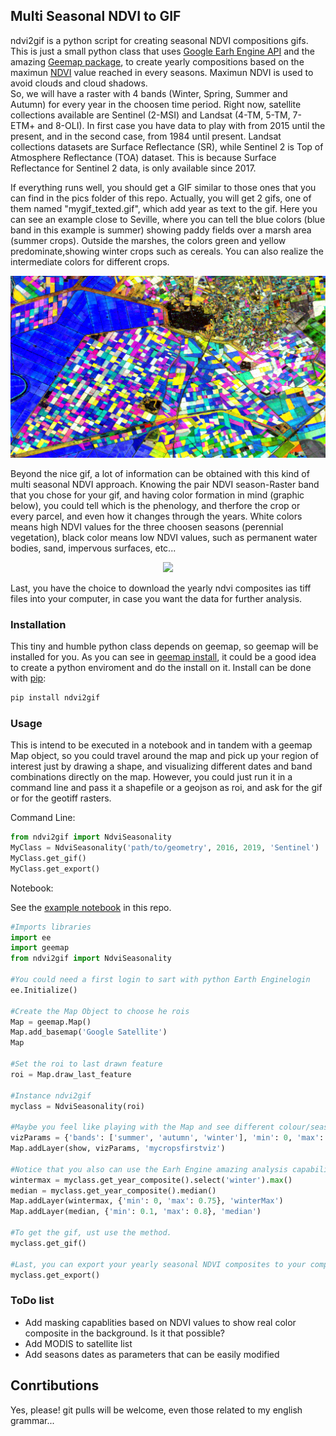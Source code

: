 ## Multi Seasonal NDVI to GIF

ndvi2gif is a python script for creating seasonal NDVI compositions gifs. This is just a small python class that uses [Google Earh Engine API](https://github.com/google/earthengine-api) and the amazing [Geemap package](https://github.com/giswqs/geemap), to create yearly compositions based on the maximun [NDVI](https://en.wikipedia.org/wiki/Normalized_difference_vegetation_index) value reached in every seasons. Maximun NDVI is used to avoid clouds and cloud shadows.  
So, we will have a raster with 4 bands (Winter, Spring, Summer and Autumn) for every year in the choosen time period. Right now, satellite collections available are Sentinel (2-MSI) and Landsat (4-TM, 5-TM, 7-ETM+ and 8-OLI). In first case you have data to play with from 2015 until the present, and in the second case, from 1984 until present. Landsat collections datasets are Surface Reflectance (SR), while Sentinel 2 is Top of Atmosphere Reflectance (TOA) dataset. This is because Surface Reflectance for Sentinel 2 data, is only available since 2017.

If everything runs well, you should get a GIF similar to those ones that you can find in the pics folder of this repo. Actually, you will get 2 gifs, one of them named "mygif_texted.gif", which add year as text to the gif. Here you can see an example close to Seville, where you can tell the blue colors (blue band in this example is summer) showing paddy fields over a marsh area (summer crops). Outside the marshes, the colors green and yellow predominate,showing winter crops such as cereals. You can also realize the intermediate colors for different crops.

![Image](./pics/LosPalacios_Spain.gif "Los Palacios, Seville")

Beyond the nice gif, a lot of information can be obtained with this kind of multi seasonal NDVI approach. Knowing the pair NDVI season-Raster band that you chose for your gif, and having color formation in mind (graphic below), you could tell which is the phenology, and therfore the crop or every parcel, and even how it changes through the years.  White colors means high NDVI values for the three choosen seasons (perennial vegetation), black color means low NDVI values, such as permanent water bodies, sand, impervous surfaces, etc...

<p align="center"> 
<img src="https://i.stack.imgur.com/tKETN.png">
</p>

Last, you have the choice to download the yearly ndvi composites ias tiff files into your computer, in case you want the data for further analysis.  

### Installation

This tiny and humble python class depends on geemap, so geemap will be installed for you. As you can see in [geemap install](https://github.com/giswqs/geemap#installation), it could be a good idea to create a python enviroment and do the install on it. Install can be done with [pip](https://pip.pypa.io/en/stable/):

```bash
pip install ndvi2gif
```

### Usage

This is intend to be executed in a notebook and in tandem with a geemap Map object, so you could travel around the map and pick up your region of interest just by drawing a shape, and visualizing different dates and band combinations directly on the map. However, you could just run it in a command line and pass it a shapefile or a geojson as roi, and ask for the gif or for the geotiff rasters.

Command Line:

```python
from ndvi2gif import NdviSeasonality
MyClass = NdviSeasonality('path/to/geometry', 2016, 2019, 'Sentinel')
MyClass.get_gif()
MyClass.get_export()
```

Notebook:

See the [example notebook](./ndvi2gif/ndvi2gif_notebook_example.ipynb) in this repo.

```python
#Imports libraries
import ee
import geemap
from ndvi2gif import NdviSeasonality

#You could need a first login to sart with python Earth Enginelogin 
ee.Initialize()

#Create the Map Object to choose he rois
Map = geemap.Map()
Map.add_basemap('Google Satellite')
Map

#Set the roi to last drawn feature
roi = Map.draw_last_feature

#Instance ndvi2gif
myclass = NdviSeasonality(roi)

#Maybe you feel like playing with the Map and see different colour/season combination efore generate the gif
vizParams = {'bands': ['summer', 'autumn', 'winter'], 'min': 0, 'max': 0.7, 'gamma': [0.95, 1.1, 1]}
Map.addLayer(show, vizParams, 'mycropsfirstviz')

#Notice that you also can use the Earh Engine amazing analysis capabilities
wintermax = myclass.get_year_composite().select('winter').max()
median = myclass.get_year_composite().median()
Map.addLayer(wintermax, {'min': 0, 'max': 0.75}, 'winterMax')
Map.addLayer(median, {'min': 0.1, 'max': 0.8}, 'median')

#To get the gif, ust use the method. 
myclass.get_gif()

#Last, you can export your yearly seasonal NDVI composites to your computer
myclass.get_export() 
```

### ToDo list

* Add masking capablities based on NDVI values to show real color composite in the background. Is it that possible?
* Add MODIS to satellite list
* Add seasons dates as parameters that can be easily modified


## Conrtibutions

Yes, please! git pulls will be welcome, even those related to my english grammar... 